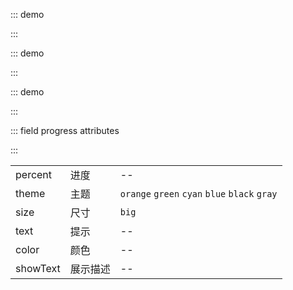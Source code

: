 ::: demo

<template>
  <lay-progress percent="70"></lay-progress>
  <br>
  <lay-progress percent="60"></lay-progress>
</template>

<script>
import { ref } from 'vue';

export default {
  setup() {

    return {
    }
  }
}
</script>

:::

::: demo

<template>
  <lay-progress percent="80" size="big"></lay-progress>
  <br>
  <lay-progress percent="60" size="big" theme="orange"></lay-progress>
  <br>
  <lay-progress percent="60" size="big" theme="blue"></lay-progress>
</template>

<script>
import { ref } from 'vue'

export default {
  setup() {

    return {
    }
  }
}
</script>

:::

::: demo

<template>
  <lay-progress percent="80" showText></lay-progress>
  <br/>
  <br/>
  <lay-progress percent="80" showText text="销售量"></lay-progress>
</template>

<script>
import { ref } from 'vue'

export default {
  setup() {

    return {
    }
  }
}
</script>

:::

::: field progress attributes

:::

|          |          |                                               |
| -------- | -------- | --------------------------------------------- |
| percent  | 进度     | --                                            |
| theme    | 主题     | `orange` `green` `cyan` `blue` `black` `gray` |
| size     | 尺寸     | `big`                                         |
| text     | 提示     | --                                            |
| color    | 颜色     | --                                            |
| showText | 展示描述 | --                                            |
